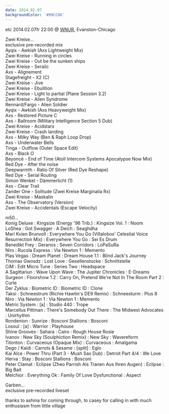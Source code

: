 ```yaml
---
date: 2014.02.07
backgroundColor: '#99CC66'
---
```


etc 2014.02.07fr 22:00 @ [WNUR](http://www.wnur.org/), Evanston-Chicago  

Zwei Kreise...  
exclusive pre-recorded mix  
Ayqix - Awkish (Axs Lightweight Mix)  
Zwei Kreise - Running in circles  
Zwei Kreise - Out be the sunken ships  
Zwei Kreise - Serailc  
Axs - Alignement  
Stagefreight - X2 (C)  
Zwei Kreise - Jive  
Zwei Kreise - Ebulition  
Zwei Kreise - Light to partial (Plane Session 3.2)  
Zwei Kreise - Alien Syndrome  
Rennard/Fargo - Alien Soldier  
Ayqix - Awkish (Axs Heavyweight Mix)  
Axs - Restored Picture C  
Axs - Ballroom (Military Intelligence Section 5 Dub)  
Zwei Kreise - Acidstars  
Zwei Kreise - Crash landing  
Axs - Milky Way (Ben & Raph Loop Drop)  
Axs - Underwater Bells  
Tinga - Outflow (Outer Space Edit)  
Axs - Black O  
Beyoncé - End of Time (Atoll Intercom Systems Apocalypse Now Mix)  
Red Dye - After the noise  
Deepwarmth - Ratio Of Silver (Red Dye Reshape)  
Red Dye - Serial Routing  
Simon Wenkel - Dämmerlicht (1)  
Axs - Clear Trail  
Zander One - Solitude (Zwei Kreise Marginalia Rx)  
Zwei Kreise - Maskalin  
Axs - The Observatory (Version)  
Zwei Kreise - Accidentals (Escape Velocity)  

m50...  
Konig Deluxe : Kingsize (Energy '96 Trib.) : Kingsize Vol. 1 : Noom  
LoShea : Got Swagger : A Deich : Seaghdha  
Mari Kvien Brunvoll : Everywhere You Go (Villalobos' Celestial Voice Resurrection Mix) : Everywhere You Go : Sei Es Drum  
Benedikt Frey : Geranos : Seven Corridors : LoPaSuRa  
Niro : Rucola Express : Via Newton 1 : Memento  
Plas Vegas : Dream Planet : Dream House 1.1 : Blind Jack's Journey  
Thomas Gwosdz : Lost Love : Gesellenstucke : Schnittstelle  
CiM : Edit Micro Tune : Series Two : Headspace  
A Sagittariun : Wave Upon Wave : The Jupiter Chronicles : E-Dreams  
Surgeon : Floorshow 1.2 : Carry On, Pretend We're Not In The Room Part 2 : Curle  
Der Zyklus : Biometric ID : Biometric ID : Clone  
Taksi : Schneestrum (Richie Hawtin's DE9 Remix) : Schneesturm : Plus 8  
Niro : Via Newton 1 : Via Newton 1 : Memento  
Metric System : \[a\] : Studio 440 : Trope  
Marcellus Pittman : There's Somebody Out There : The Midwest Advocates : Unirhythm  
Rondenion : Sunrize : Bosconi Stallions : Bosconi  
Losoul : \[a\] : Warrior : Playhouse  
Shine Grooves : Sahara : Cairo : Rough House Rosie  
Ivanov : New Sky (Soulphiction Remix) : New Sky : Wavereform  
Titonton : Curvaceous (Opaque Mix) : Curvaceous : Amalgama  
Dego / Kaidi : Carrots & Sesame : \[split\] : Eglo  
Kai Alce : Power Thru (Part 3 - Mush Sax Dub) : Detroit Part 4/4 : We Love  
Herva : Stay : Bosconi Stallions : Bosconi  
Peter Clamat : Eclipse (Zheo Parrish Als Tranen Aus Ihren Augen) : Eclipse : Big Bait  
Melchior : Everything Ok : Family Of Love Dysfunctional : Aspect  

Garben...  
exclusive pre-recorded liveset  

thanks to ashina for coming through, to casey for calling in with much enthusiasm from little village